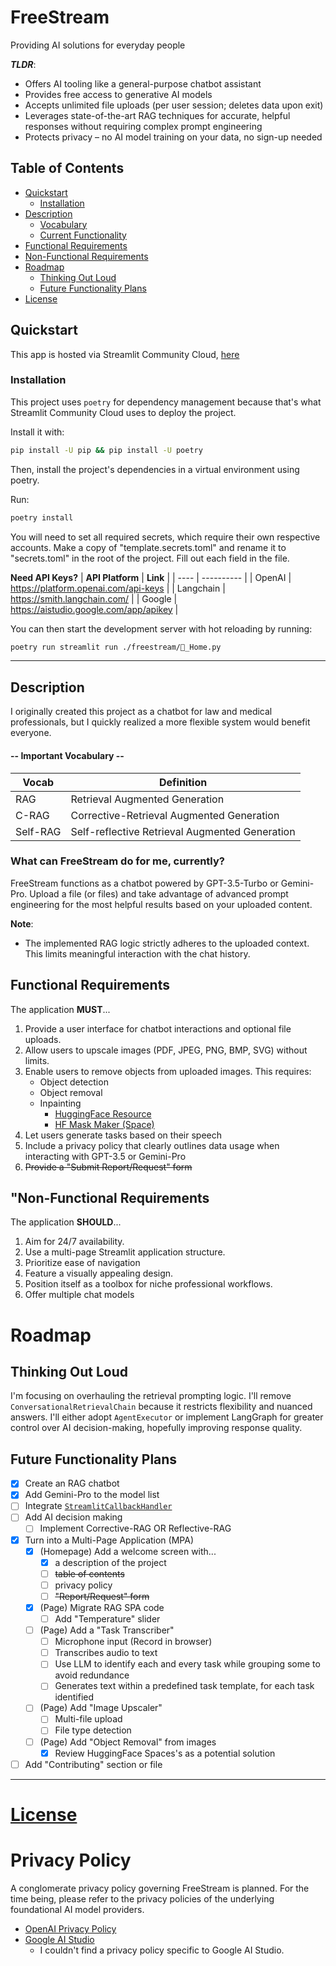 # FreeStream

Providing AI solutions for everyday people

***TLDR***:
- Offers AI tooling like a general-purpose chatbot assistant
- Provides free access to generative AI models
- Accepts unlimited file uploads (per user session; deletes data upon exit)
- Leverages state-of-the-art RAG techniques for accurate, helpful responses without requiring complex prompt engineering
- Protects privacy – no AI model training on your data, no sign-up needed

## Table of Contents

- [Quickstart](#quickstart)
  - [Installation](#installation)
- [Description](#description)
  - [Vocabulary](#critical-vocabulary)
  - [Current Functionality](#what-can-freestream-do-for-me-currently)
- [Functional Requirements](#functional-requirements)
- [Non-Functional Requirements](#non-functional-requirements)
- [Roadmap](#roadmap)
  - [Thinking Out Loud](#thinking-out-loud) 
  - [Future Functionality Plans](#future-functionality-plans)
- [License](./LICENSE)

## Quickstart

This app is hosted via Streamlit Community Cloud, [here](https://freestream.streamlit.app/ "Current Version: 3.0.0")

### Installation

This project uses `poetry` for dependency management because that's what Streamlit Community Cloud uses to deploy the project.

Install it with:
```bash
pip install -U pip && pip install -U poetry
```

Then, install the project's dependencies in a virtual environment using poetry. 

Run:

```bash
poetry install
```

You will need to set all required secrets, which require their own respective accounts.
Make a copy of "template.secrets.toml" and rename it to "secrets.toml" in the root of the project. Fill out each field in the file.

**Need API Keys?**
| **API Platform** | **Link** |
| ---- | ---------- |
| OpenAI | https://platform.openai.com/api-keys |
| Langchain | https://smith.langchain.com/ |
| Google | https://aistudio.google.com/app/apikey |

You can then start the development server with hot reloading by running:

```bash
poetry run streamlit run ./freestream/🏡_Home.py
```

---

## Description
I originally created this project as a chatbot for law and medical professionals, but I quickly realized a more flexible system would benefit everyone.

#### -- **Important Vocabulary** --

| **Vocab** | **Definition** |
| ---- | ---------- |
| RAG | Retrieval Augmented Generation |
| C-RAG | Corrective-Retrieval Augmented Generation |
| Self-RAG | Self-reflective Retrieval Augmented Generation |

### What can FreeStream do for me, currently?

FreeStream functions as a chatbot powered by GPT-3.5-Turbo or Gemini-Pro. Upload a file (or files) and take advantage of advanced prompt engineering for the most helpful results based on your uploaded content.

**Note**:
* The implemented RAG logic strictly adheres to the uploaded context. This limits meaningful interaction with the chat history.

## Functional Requirements

The application **MUST**...
1. Provide a user interface for chatbot interactions and optional file uploads.
2. Allow users to upscale images (PDF, JPEG, PNG, BMP, SVG) without limits.
3. Enable users to remove objects from uploaded images. This requires:
    * Object detection
    * Object removal
    * Inpainting
      * [HuggingFace Resource](https://huggingface.co/docs/diffusers/en/using-diffusers/inpaint)
      * [HF Mask Maker (Space)](https://huggingface.co/spaces/daethyra/inpaint-mask-maker)
4. Let users generate tasks based on their speech
5. Include a privacy policy that clearly outlines data usage when interacting with GPT-3.5 or Gemini-Pro
6. ~~Provide a "Submit Report/Request" form~~

## "Non-Functional Requirements

The application **SHOULD**...
1. Aim for 24/7 availability.
2. Use a multi-page Streamlit application structure.
3. Prioritize ease of navigation
4. Feature a visually appealing design.
5. Position itself as a toolbox for niche professional workflows.
6. Offer multiple chat models

# Roadmap

## Thinking Out Loud
I'm focusing on overhauling the retrieval prompting logic. I'll remove `ConversationalRetrievalChain` because it restricts flexibility and nuanced answers. I'll either adopt `AgentExecutor` or implement LangGraph for greater control over AI decision-making, hopefully improving response quality.

## Future Functionality Plans

- [x] Create an RAG chatbot
- [x] Add Gemini-Pro to the model list
- [ ] Integrate [`StreamlitCallbackHandler`](https://api.python.langchain.com/en/latest/callbacks/langchain_community.callbacks.streamlit.streamlit_callback_handler.StreamlitCallbackHandler.html "Python API Documentation")
- [ ] Add AI decision making
  - [ ] Implement Corrective-RAG OR Reflective-RAG
- [x] Turn into a Multi-Page Application (MPA)
  - [x] (Homepage) Add a welcome screen with...
    - [x] a description of the project
    - [ ] ~~table of contents~~
    - [ ] privacy policy
    - [ ] ~~"Report/Request" form~~
  - [x] (Page) Migrate RAG SPA code
    - [ ] Add "Temperature" slider
  - [ ] (Page) Add a "Task Transcriber"
    - [ ] Microphone input (Record in browser)
    - [ ] Transcribes audio to text
    - [ ] Use LLM to identify each and every task while grouping some to avoid redundance
    - [ ] Generates text within a predefined task template, for each task identified
  - [ ] (Page) Add "Image Upscaler"
    - [ ] Multi-file upload
    - [ ] File type detection
  - [ ] (Page) Add "Object Removal" from images
    - [x] Review HuggingFace Spaces's as a potential solution
- [ ] Add "Contributing" section or file

---

# [License](./LICENSE)

# Privacy Policy
A conglomerate privacy policy governing FreeStream is planned. For the time being, please refer to the privacy policies of the underlying foundational AI model providers.

- [OpenAI Privacy Policy](https://openai.com/policies/privacy-policy)
- [Google AI Studio](https://transparency.google/our-policies/privacy-policy-terms-of-service/)
  - I couldn't find a privacy policy specific to Google AI Studio.